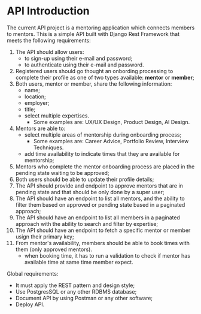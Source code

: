 # API Introduction

The current API project is a mentoring application which connects members to mentors. This is a simple API built with Django Rest Framework that meets the following requirements:

1. The API should allow users:
   - to sign-up using their e-mail and password;
   - to authenticate using their e-mail and password.
2. Registered users should go thought an onbording processing to complete their profile as one of two types available: **mentor** or **member**;
3. Both users, mentor or member, share the following information:
   - name;
   - location;
   - employer;
   - title;
   - select multiple expertises.
     - Some examples are: UX/UX Design, Product Design, AI Design.
4. Mentors are able to:
   - select multiple areas of mentorship during onboarding process;
     - Some examples are: Career Advice, Portfolio Review, Interview Techniques.
   - add time availability to indicate times that they are available for mentorship;
5. Mentors who complete the mentor onboarding process are placed in the pending state waiting to be approved;
6. Both users should be able to update their profile details;
7. The API should provide and endpoint to approve mentors that are in pending state and that should be only done by a super user;
8. The API should have an endpoint to list all mentors, and the ability to filter them based on approved or pending state based in a paginated approach;
9. The API should have an endpoint to list all members in a paginated approach with the ability to search and filter by expertise;
10. The API should have an endpoint to fetch a specific mentor or member usign their primary key;
11. From mentor's availability, members should be able to book times with them (only approved mentors).
    - when booking time, it has to run a validation to check if mentor has available time at same time member expect.

Global requirements:

- It must apply the REST pattern and design style;
- Use PostgresSQL or any other RDBMS database;
- Document API by using Postman or any other software;
- Deploy API.